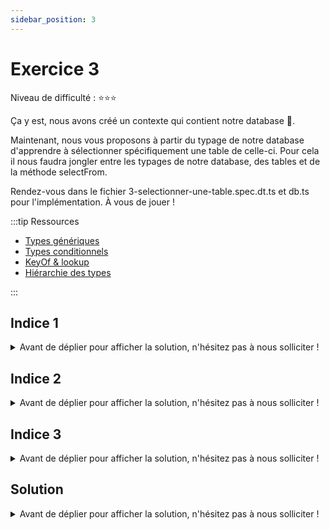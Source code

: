 ```yaml
---
sidebar_position: 3
---
```


# Exercice 3

Niveau de difficulté : ⭐️⭐️⭐️

Ça y est, nous avons créé un contexte qui contient notre database 🎉.

Maintenant, nous vous proposons à partir du typage de notre database d'apprendre à sélectionner spécifiquement une table de celle-ci. Pour cela il nous faudra jongler entre les typages de notre database, des tables et de la méthode selectFrom.

Rendez-vous dans le fichier 3-selectionner-une-table.spec.dt.ts et db.ts pour l'implémentation. À vous de jouer !

:::tip Ressources

- [Types génériques](../typescript/generic.md)
- [Types conditionnels](../typescript/conditional-types.md)
- [KeyOf & lookup](../typescript/keyof-lookup.md)
- [Hiérarchie des types](../typescript/type-hierarchy.md)

:::

## Indice 1

<details>
  <summary>Avant de déplier pour afficher la solution, n'hésitez pas à nous solliciter ! </summary>
  
  Si l'on souhaite bénéficier d'autocomplétion en invoquant `selectFrom` on peut inférer les noms des tables disponibles à partir du type de notre `Database` courante. Et la valeur adossée à la clé `_db` du _contexte_ est justement de type `Database`.

  ```ts
  type Database = {
  users: UserTable;
  companies: CompanyTable;
  };

  const context = buildContext<Database>();
  type Context = typeof context;
  // Context = { _db: Database }
  ```

  On peut accéder au type de `_db` au moyen d'un _lookup type_ via le type de notre _contexte_. 

</details>

## Indice 2

<details>
  <summary>Avant de déplier pour afficher la solution, n'hésitez pas à nous solliciter ! </summary>

  Ce qu'on peut imaginer serait d'extraire les noms des tables telles qu'elles existent dans la clé `_db` de notre _contexte_.
  
  Typiquement ici, les noms des tables auxquelles nous pourrions vouloir accéder sont les clés de l'objet en valeur de la clé `_db`. Pour extraire les clé d'un objet on dispose de l'opérateur `keyof`.

  Par exemple: 

  ```ts
  type ShopDatabase = {
    products: ProductTable,
    carts: CartTable
  }

  type TableNames = keyof ShopDatabase // "products" | "carts"
  ```

</details>

## Indice 3

<details>
  <summary>Avant de déplier pour afficher la solution, n'hésitez pas à nous solliciter ! </summary>

  On voit que `selectFrom` prend en premier paramètre un contexte initialisé avec le type d'une base de donnée. Il pourrait être utile que la signature de `selectFrom` prenne cela en compte.

  De part l'attendu de l'exercice précédent le type de retour de `buildContext<DB>()` nous est connu : 

  ```ts
  type EmptyContext<DB> = {
    _db: DB;
  };
  ```

  Mais nous ne connaissons pas à l'avance le type des bases de données qui seraient _in fine_ consommées par `selectFrom`.
  
  C'est un peu contraignant pour définir la signature de notre fonction de savoir qu'elle devra prendre en charge _n'importe quel_ (any ?) type de base donnée...


</details>

## Solution

<details>
  <summary>Avant de déplier pour afficher la solution, n'hésitez pas à nous solliciter ! </summary>

    ```ts
    type EmptyContext<DB> = {
      _db: DB;
    };
    type AnyEmptyContext = EmptyContext<any>;

    export const selectFrom = <
      Ctx extends AnyEmptyContext,
      TB extends keyof Ctx["_db"]
    >(
      ctx: Ctx,
      tableName: TB
    ) => ({
      ...ctx,
      _operation: "select" as const,
      _table: tableName,
    });
    ```

</details>
